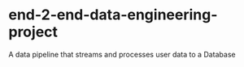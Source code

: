 # end-2-end-data-engineering-project
A data pipeline that streams and processes user data to a Database
